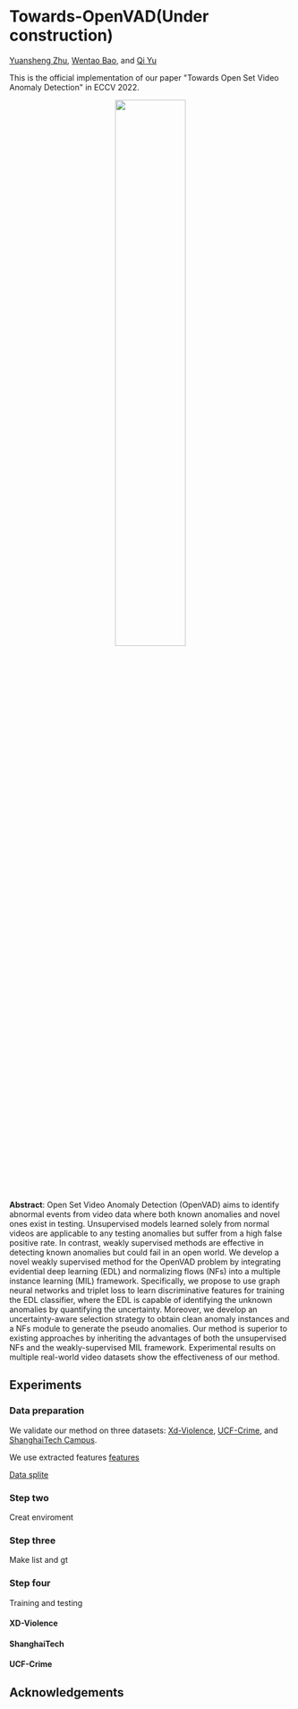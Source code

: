 # Towards-OpenVAD(Under construction)
[Yuansheng Zhu](https://sites.google.com/view/yuz128/home), [Wentao Bao](https://cogito2012.github.io/homepage/), and [Qi Yu](https://cogito2012.github.io/homepage/)

This is the official implementation of our paper "Towards Open Set Video Anomaly Detection" in ECCV 2022.


<p align="center">
  <img src="https://github.com/YUZ128pitt/Towards-OpenVAD/files/9181464/framework2.pdf" width=50% height=50%>
</p>

**Abstract**: Open Set Video Anomaly Detection (OpenVAD) aims to identify abnormal events from video data where both known anomalies and novel ones exist in testing. Unsupervised models learned solely from normal videos are applicable to any testing anomalies but suffer from a high false positive rate. In contrast, weakly supervised methods are effective in detecting known anomalies but could fail in an open world. We develop a novel weakly supervised method for the OpenVAD problem by integrating evidential deep learning (EDL) and normalizing flows (NFs) into a multiple instance learning (MIL) framework. Specifically, we propose to use graph neural networks and triplet loss to learn discriminative features for training the EDL classifier, where the EDL is capable of identifying the unknown anomalies by quantifying the uncertainty. Moreover, we develop an uncertainty-aware selection strategy to obtain clean anomaly instances and a NFs module to generate the pseudo anomalies. Our method is superior to existing approaches by inheriting the advantages of both the unsupervised NFs and the weakly-supervised MIL framework. Experimental results on multiple real-world video datasets show the effectiveness of our method.

## Experiments
### **Data preparation**
We validate our method on three datasets: [Xd-Violence](https://roc-ng.github.io/XD-Violence/), [UCF-Crime](https://github.com/WaqasSultani/AnomalyDetectionCVPR2018), and [ShanghaiTech Campus](). 

We use extracted features [features](https://github.com/tianyu0207/RTFM)

[Data splite](https://www.dropbox.com/sh/tc095p4s0l827vi/AABPzvLLIcRUuZ47AtQi3ESaa?dl=0)

### **Step two**
Creat enviroment

### **Step three**
Make list and gt

### **Step four**
Training and testing
#### XD-Violence
#### ShanghaiTech
#### UCF-Crime

## Acknowledgements

